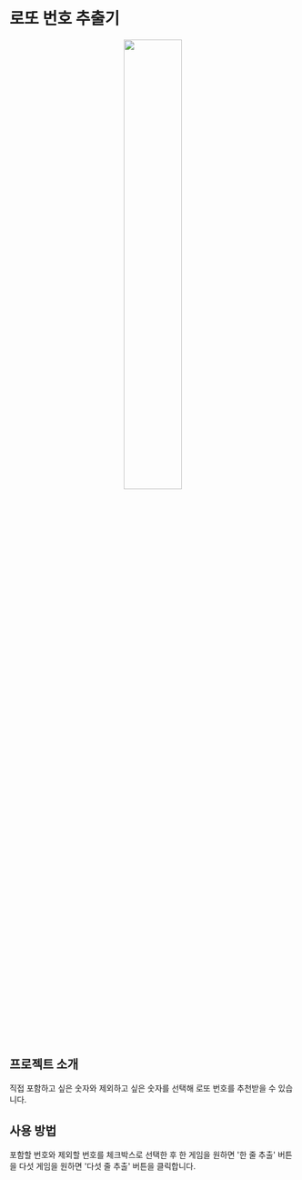 # 로또 번호 추출기

<p align="center">
<img width="45%" src="https://github.com/limsongeun94/lotto-js/assets/84313959/6f9cdb43-9a86-4a91-add7-7c7daee0271c">
 </p>

## 프로젝트 소개
직접 포함하고 싶은 숫자와 제외하고 싶은 숫자를 선택해 로또 번호를 추천받을 수 있습니다.

## 사용 방법
포함할 번호와 제외할 번호를 체크박스로 선택한 후 한 게임을 원하면 '한 줄 추출' 버튼을 다섯 게임을 원하면 '다섯 줄 추출' 버튼을 클릭합니다.
